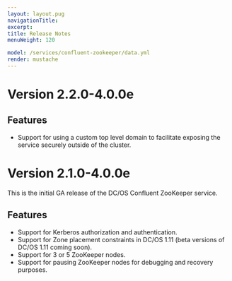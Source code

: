 ```yaml
---
layout: layout.pug
navigationTitle:
excerpt:
title: Release Notes
menuWeight: 120

model: /services/confluent-zookeeper/data.yml
render: mustache
---
```


# Version 2.2.0-4.0.0e

## Features

- Support for using a custom top level domain to facilitate exposing the service securely outside of the cluster.

# Version 2.1.0-4.0.0e

This is the initial GA release of the DC/OS Confluent ZooKeeper service.

## Features

- Support for Kerberos authorization and authentication.
- Support for Zone placement constraints in DC/OS 1.11 (beta versions of DC/OS 1.11 coming soon).
- Support for 3 or 5 ZooKeeper nodes.
- Support for pausing ZooKeeper nodes for debugging and recovery purposes.
